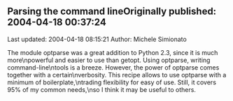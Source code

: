 ## Parsing the command lineOriginally published: 2004-04-18 00:37:24 
Last updated: 2004-04-18 08:15:21 
Author: Michele Simionato 
 
The module optparse was a great addition to Python 2.3, since it is much more\npowerful and easier to use than getopt. Using optparse, writing command-line\ntools is a breeze. However, the power of optparse comes together with a certain\nverbosity. This recipe allows to use optparse with a minimum of boilerplate,\ntrading flexibility for easy of use. Still, it covers 95% of my common needs,\nso I think it may be useful to others.